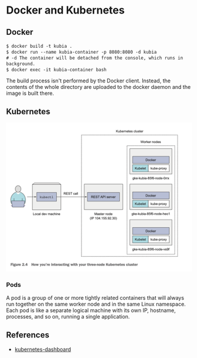 # Docker and Kubernetes

## Docker

```shell
$ docker build -t kubia .
$ docker run --name kubia-container -p 8080:8080 -d kubia
# -d The container will be detached from the console, which runs in background.
$ docker exec -it kubia-container bash
```

The build process isn't performed by the Docker client. Instead, the contents
of the whole directory are uploaded to the docker daemon and the image is built
there.

## Kubernetes

![Kubernetes](./images/kubernetes.png)

### Pods

A pod is a group of one or more tightly related containers that will always run
together on the same worker node and in the same Linux namespace. Each pod is
like a separate logical machine with its own IP, hostname, processes, and so on,
running a single application.

## References

* [kubernetes-dashboard](https://kubernetes.io/docs/tasks/access-application-cluster/web-ui-dashboard/)
